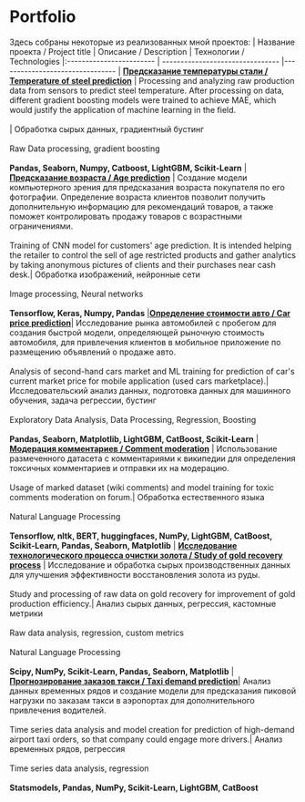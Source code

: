 # Portfolio
Здесь собраны некоторые из реализованных мной проектов:
| Название проекта / Project title | Описание / Description | Технологии / Technologies
|:------------------------ | -------------------------------- |--------------------------------
| [**Предсказание температуры стали / Temperature of steel prediction**](https://github.com/exxyyf/practicum/tree/main/steel_temp_prediction)  | Processing and analyzing raw production data from sensors to predict steel temperature. After processing on data, different gradient boosting models were trained to achieve MAE, which would justify the application of machine learning in the field. <br></br> |  Обработка сырых данных, градиентный бустинг<br></br> Raw Data processing, gradient boosting<br></br> **Pandas, Seaborn, Numpy, Catboost, LightGBM, Scikit-Learn**
| [**Предсказание возраста / Age prediction**](https://github.com/exxyyf/portfolio/tree/main/age_prediction)  | Создание модели компьютерного зрения для предсказания возраста покупателя по его фотографии. Определение возраста клиентов позволит получить дополнительную информацию для рекомендаций товаров, а также поможет контролировать продажу товаров с возрастными ограничениями. <br></br>Training of CNN model for customers' age prediction. It is intended helping the retailer to control the sell of age restricted products and gather analytics by taking anonymous pictures of clients and their purchases near cash desk.| Обработка изображений, нейронные сети <br></br> Image processing, Neural networks <br></br> **Tensorflow, Keras, Numpy, Pandas**
|[**Определение стоимости авто / Car price prediction**](https://github.com/exxyyf/portfolio/tree/main/car_price_prediction)| Исследование рынка автомобилей с пробегом для создания быстрой модели, определяющей рыночную стоимость автомобиля, для привлечения клиентов в мобильное приложение по размещению объявлений о продаже авто. <br></br> Analysis of second-hand cars market and ML training for prediction of car's current market price for mobile application (used cars marketplace).| Исследовательский анализ данных, подготовка данных для машинного обучения, задача регрессии, бустинг <br></br> Exploratory Data Analysis, Data Processing, Regression, Boosting <br></br> **Pandas, Seaborn, Matplotlib, LightGBM, CatBoost, Scikit-Learn**
| [**Модерация комментариев / Comment moderation**](https://github.com/exxyyf/portfolio/tree/main/comment_moderation) | Использование размеченного датасета с комментариями к википедии для определения токсичных комментариев и отправки их на модерацию. <br></br> Usage of marked dataset (wiki comments) and model training for toxic comments moderation on forum.| Обработка естественного языка <br></br> Natural Language Processing <br></br> **Tensorflow, nltk, BERT, huggingfaces, NumPy, LightGBM, CatBoost, Scikit-Learn, Pandas, Seaborn, Matplotlib**
| [**Исследование технологического процесса очистки золота / Study of gold recovery process**](https://github.com/exxyyf/portfolio/tree/main/gold_recovery) | Исследование и обработка сырых производственных данных для улучшения эффективности восстановления золота из руды. <br></br> Study and processing of raw data on gold recovery for improvement of gold production efficiency.| Анализ сырых данных, регрессия, кастомные метрики <br></br> Raw data analysis, regression, custom metrics <br></br> Natural Language Processing <br></br> **Scipy, NumPy, Scikit-Learn, Pandas, Seaborn, Matplotlib**
|[**Прогнозирование заказов такси / Taxi demand prediction**](https://github.com/exxyyf/portfolio/tree/main/taxi_demand_prediction)| Анализ данных временных рядов и создание модели для предсказания пиковой нагрузки по заказам такси в аэропортах для дополнительного привлечения водителей. <br></br> Time series data analysis and model creation for prediction of high-demand airport taxi orders, so that company could engage more drivers.| Анализ временных рядов, регрессия <br></br> Time series data analysis, regression <br></br> **Statsmodels, Pandas, NumPy, Scikit-Learn, LightGBM, CatBoost**
